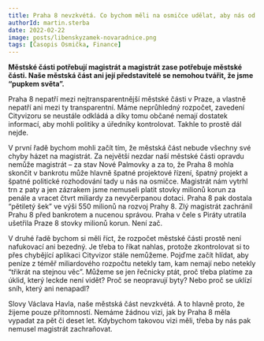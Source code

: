 ```yaml
---
title: Praha 8 nevzkvétá. Co bychom měli na osmičce udělat, aby nás od rizika bankrotu nemusel zachraňovat magistrát?
authorId: martin.sterba
date: 2022-02-22
image: posts/libenskyzamek-novaradnice.png
tags: [Časopis Osmička, Finance]
---
```


**Městské části potřebují magistrát a magistrát zase potřebuje městské části. Naše městská část ani její představitelé se nemohou tvářit, že jsme “pupkem světa”.**

Praha 8 nepatří mezi nejtransparentnější městské části v Praze, a vlastně nepatří ani mezi ty transparentní. Máme neprůhledný rozpočet, zavedení Cityvizoru se neustále odkládá a díky tomu občané nemají dostatek informací, aby mohli politiky a úředníky kontrolovat. Takhle to prostě dál nejde.

V první řadě bychom mohli začít tím, že městská část nebude všechny své chyby házet na magistrát. Za největší nezdar naší městské části opravdu nemůže magistrát – za stav Nové Palmovky a za to, že Praha 8 mohla skončit v bankrotu může hlavně špatné projektové řízení, špatný projekt a špatné politické rozhodování tady u nás na osmičce. Magistrát nám vytrhl trn z paty a jen zázrakem jsme nemuseli platit stovky milionů korun za penále a vracet čtvrt miliardy za nevyčerpanou dotaci. Praha 8 pak dostala “pětiletý šek” ve výši 550 milionů na rozvoj Prahy 8. Zlý magistrát zachránil Prahu 8 před bankrotem a nucenou správou. Praha v čele s Piráty utratila ušetřila Praze 8 stovky milionů korun. Není zač. 

V druhé řadě bychom si měli říct, že rozpočet městské části prostě není nafukovací ani bezedný. Je třeba to říkat nahlas, protože zkontrolovat si to přes chybějící aplikaci Cityvizor stále nemůžeme. Pojďme začít hlídat, aby peníze z téměř miliardového rozpočtu netekly tam, kam nemají nebo netekly “třikrát na stejnou věc”. Můžeme se jen řečnicky ptát, proč třeba platíme za úklid, který leckde není vidět? Proč se neopravují byty? Nebo proč se uklízí sníh, který ani nenapadl?

Slovy Václava Havla, naše městská část nevzkvétá. A to hlavně proto, že žijeme pouze přítomností. Nemáme žádnou vizi, jak by Praha 8 měla vypadat za pět či deset let. Kdybychom takovou vizi měli, třeba by nás pak nemusel magistrát zachraňovat. 
